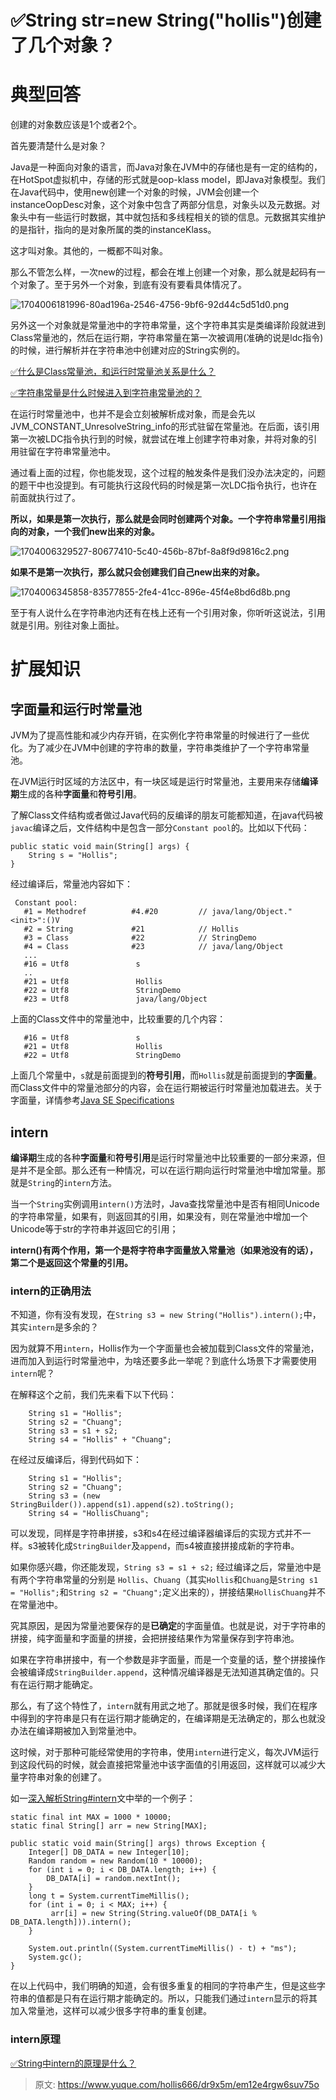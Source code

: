 # ✅String str=new String("hollis")创建了几个对象？


# 典型回答
创建的对象数应该是1个或者2个。

首先要清楚什么是对象？

Java是一种面向对象的语言，而Java对象在JVM中的存储也是有一定的结构的，在HotSpot虚拟机中，存储的形式就是oop-klass model，即Java对象模型。我们在Java代码中，使用new创建一个对象的时候，JVM会创建一个instanceOopDesc对象，这个对象中包含了两部分信息，对象头以及元数据。对象头中有一些运行时数据，其中就包括和多线程相关的锁的信息。元数据其实维护的是指针，指向的是对象所属的类的instanceKlass。

这才叫对象。其他的，一概都不叫对象。

那么不管怎么样，一次new的过程，都会在堆上创建一个对象，那么就是起码有一个对象了。至于另外一个对象，到底有没有要看具体情况了。

![1704006181996-80ad196a-2546-4756-9bf6-92d44c5d51d0.png](./img/Z4jp92j1MJCS8S9f/1704006181996-80ad196a-2546-4756-9bf6-92d44c5d51d0-895047.png)

另外这一个对象就是常量池中的字符串常量，这个字符串其实是类编译阶段就进到Class常量池的，然后在运行期，字符串常量在第一次被调用(准确的说是ldc指令)的时候，进行解析并在字符串池中创建对应的String实例的。

[✅什么是Class常量池，和运行时常量池关系是什么？](https://www.yuque.com/hollis666/dr9x5m/orlw1aoulz0dhxr8?view=doc_embed)

[✅字符串常量是什么时候进入到字符串常量池的？](https://www.yuque.com/hollis666/dr9x5m/os0m38kyugpxvgsq?view=doc_embed)

在运行时常量池中，也并不是会立刻被解析成对象，而是会先以JVM_CONSTANT_UnresolveString_info的形式驻留在常量池。在后面，该引用第一次被LDC指令执行到的时候，就尝试在堆上创建字符串对象，并将对象的引用驻留在字符串常量池中。

通过看上面的过程，你也能发现，这个过程的触发条件是我们没办法决定的，问题的题干中也没提到。有可能执行这段代码的时候是第一次LDC指令执行，也许在前面就执行过了。

**所以，如果是第一次执行，那么就是会同时创建两个对象。一个字符串常量引用指向的对象，一个我们new出来的对象。**

![1704006329527-80677410-5c40-456b-87bf-8a8f9d9816c2.png](./img/Z4jp92j1MJCS8S9f/1704006329527-80677410-5c40-456b-87bf-8a8f9d9816c2-032315.png)

**如果不是第一次执行，那么就只会创建我们自己new出来的对象。**

![1704006345858-83577855-2fe4-41cc-896e-45f4e8bd6d8b.png](./img/Z4jp92j1MJCS8S9f/1704006345858-83577855-2fe4-41cc-896e-45f4e8bd6d8b-818182.png)

至于有人说什么在字符串池内还有在栈上还有一个引用对象，你听听这说法，引用就是引用。别往对象上面扯。


# 扩展知识


## 字面量和运行时常量池

JVM为了提高性能和减少内存开销，在实例化字符串常量的时候进行了一些优化。为了减少在JVM中创建的字符串的数量，字符串类维护了一个字符串常量池。

在JVM运行时区域的方法区中，有一块区域是运行时常量池，主要用来存储**编译期**生成的各种**字面量**和**符号引用**。

了解Class文件结构或者做过Java代码的反编译的朋友可能都知道，在java代码被`javac`编译之后，文件结构中是包含一部分`Constant pool`的。比如以下代码：

```
public static void main(String[] args) {
    String s = "Hollis";
}
```

经过编译后，常量池内容如下：

```
 Constant pool:
   #1 = Methodref          #4.#20         // java/lang/Object."<init>":()V
   #2 = String             #21            // Hollis
   #3 = Class              #22            // StringDemo
   #4 = Class              #23            // java/lang/Object
   ...
   #16 = Utf8               s
   ..
   #21 = Utf8               Hollis
   #22 = Utf8               StringDemo
   #23 = Utf8               java/lang/Object
```

上面的Class文件中的常量池中，比较重要的几个内容：

```
   #16 = Utf8               s
   #21 = Utf8               Hollis
   #22 = Utf8               StringDemo
```

上面几个常量中，`s`就是前面提到的**符号引用**，而`Hollis`就是前面提到的**字面量**。而Class文件中的常量池部分的内容，会在运行期被运行时常量池加载进去。关于字面量，详情参考[Java SE Specifications](https://docs.oracle.com/javase/specs/jls/se8/html/jls-3.html#jls-3.10.5)

## intern

**编译期**生成的各种**字面量**和**符号引用**是运行时常量池中比较重要的一部分来源，但是并不是全部。那么还有一种情况，可以在运行期向运行时常量池中增加常量。那就是`String`的`intern`方法。

当一个`String`实例调用`intern()`方法时，Java查找常量池中是否有相同Unicode的字符串常量，如果有，则返回其的引用，如果没有，则在常量池中增加一个Unicode等于str的字符串并返回它的引用；

**intern()有两个作用，第一个是将字符串字面量放入常量池（如果池没有的话），第二个是返回这个常量的引用。**


### intern的正确用法

不知道，你有没有发现，在`String s3 = new String("Hollis").intern();`中，其实`intern`是多余的？

因为就算不用`intern`，Hollis作为一个字面量也会被加载到Class文件的常量池，进而加入到运行时常量池中，为啥还要多此一举呢？到底什么场景下才需要使用`intern`呢？

在解释这个之前，我们先来看下以下代码：

```
    String s1 = "Hollis";
    String s2 = "Chuang";
    String s3 = s1 + s2;
    String s4 = "Hollis" + "Chuang";
```

在经过反编译后，得到代码如下：

```
    String s1 = "Hollis";
    String s2 = "Chuang";
    String s3 = (new StringBuilder()).append(s1).append(s2).toString();
    String s4 = "HollisChuang";
```

可以发现，同样是字符串拼接，s3和s4在经过编译器编译后的实现方式并不一样。s3被转化成`StringBuilder`及`append`，而s4被直接拼接成新的字符串。

如果你感兴趣，你还能发现，`String s3 = s1 + s2;` 经过编译之后，常量池中是有两个字符串常量的分别是 `Hollis`、`Chuang`（其实`Hollis`和`Chuang`是`String s1 = "Hollis";`和`String s2 = "Chuang";`定义出来的），拼接结果`HollisChuang`并不在常量池中。

究其原因，是因为常量池要保存的是**已确定**的字面量值。也就是说，对于字符串的拼接，纯字面量和字面量的拼接，会把拼接结果作为常量保存到字符串池。

如果在字符串拼接中，有一个参数是非字面量，而是一个变量的话，整个拼接操作会被编译成`StringBuilder.append`，这种情况编译器是无法知道其确定值的。只有在运行期才能确定。

那么，有了这个特性了，`intern`就有用武之地了。那就是很多时候，我们在程序中得到的字符串是只有在运行期才能确定的，在编译期是无法确定的，那么也就没办法在编译期被加入到常量池中。

这时候，对于那种可能经常使用的字符串，使用`intern`进行定义，每次JVM运行到这段代码的时候，就会直接把常量池中该字面值的引用返回，这样就可以减少大量字符串对象的创建了。

如一[深入解析String#intern](https://tech.meituan.com/in_depth_understanding_string_intern.html)文中举的一个例子：

```
static final int MAX = 1000 * 10000;
static final String[] arr = new String[MAX];

public static void main(String[] args) throws Exception {
    Integer[] DB_DATA = new Integer[10];
    Random random = new Random(10 * 10000);
    for (int i = 0; i < DB_DATA.length; i++) {
        DB_DATA[i] = random.nextInt();
    }
    long t = System.currentTimeMillis();
    for (int i = 0; i < MAX; i++) {
         arr[i] = new String(String.valueOf(DB_DATA[i % DB_DATA.length])).intern();
    }

    System.out.println((System.currentTimeMillis() - t) + "ms");
    System.gc();
}
```

在以上代码中，我们明确的知道，会有很多重复的相同的字符串产生，但是这些字符串的值都是只有在运行期才能确定的。所以，只能我们通过`intern`显示的将其加入常量池，这样可以减少很多字符串的重复创建。


### intern原理

[✅String中intern的原理是什么？](https://www.yuque.com/hollis666/dr9x5m/yr32wu44yxt5l8nh?view=doc_embed)


> 原文: <https://www.yuque.com/hollis666/dr9x5m/em12e4rgw6suv75o>
